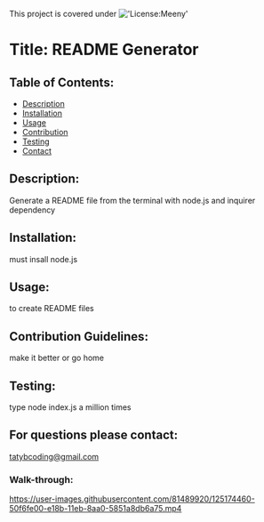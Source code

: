 This project is covered under !['License:Meeny'](https://img.shields.io/badge/License-Meeny-yellow)

  # Title: README Generator

  ## Table of Contents:
  * [Description](#description)
  * [Installation](#installation)
  * [Usage](#usage)
  * [Contribution](#contribution)
  * [Testing](#tests)
  * [Contact](#questions)

  ## Description: 
  Generate a README file from the terminal with node.js and inquirer dependency

  ## Installation:
  must insall node.js

  ## Usage: 
  to create README files

  ## Contribution Guidelines: 
  make it better or go home

  ## Testing: 
  type node index.js a million times

  ## For questions please contact: 
  tatybcoding@gmail.com

  ### Walk-through:

https://user-images.githubusercontent.com/81489920/125174460-50f6fe00-e18b-11eb-8aa0-5851a8db6a75.mp4

